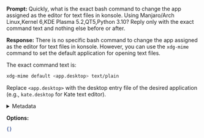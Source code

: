 **Prompt:**
Quickly, what is the exact bash command to change the app assigned as the editor for text files in konsole. Using Manjaro/Arch Linux,Kernel 6,KDE Plasma 5.2,QT5,Python 3.10?
Reply only with the exact command text and nothing else before or after.

**Response:**
There is no specific bash command to change the app assigned as the editor for text files in konsole. However, you can use the `xdg-mime` command to set the default application for opening text files. 

The exact command text is:

```bash
xdg-mime default <app.desktop> text/plain
```

Replace `<app.desktop>` with the desktop entry file of the desired application (e.g., `kate.desktop` for Kate text editor).

<details><summary>Metadata</summary>

- Duration: 3814 ms
- Datetime: 2023-07-14T20:18:06.679095
- Model: gpt-3.5-turbo-0613

</details>

**Options:**
```json
{}
```

